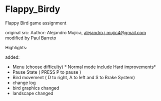 # Flappy_Birdy
Flappy Bird game assignment

original src:  Author: Alejandro Mujica, alejandro.j.mujic4@gmail.com
modified by Paul Barreto


Highlights:

added:
- Menu (choose difficulty) * Normal mode include Hard improvements* 
- Pause State ( PRESS P to pause )
- Bird movement ( D to right, A to left and S  to Brake System)
- change log 
- bird graphics changed
- landscape changed





